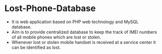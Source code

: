 # Lost-Phone-Database
- It is web application based on PHP web technology and MySQL database.
- Aim is to provide centralized database to keep the track of IMEI numbers of all mobile phones which are lost or stolen.
- Whenever lost or stolen mobile handset is received at a service center it can be identified as lost.
